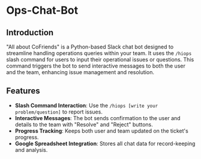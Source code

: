 # Ops-Chat-Bot

## Introduction
"All about CoFriends" is a Python-based Slack chat bot designed to streamline handling operations queries within your team. It uses the `/hiops` slash command for users to input their operational issues or questions. This command triggers the bot to send interactive messages to both the user and the team, enhancing issue management and resolution.

## Features
- **Slash Command Interaction**: Use the `/hiops [write your problem/question]` to report issues.
- **Interactive Messages**: The bot sends confirmation to the user and details to the team with "Resolve" and "Reject" buttons.
- **Progress Tracking**: Keeps both user and team updated on the ticket's progress.
- **Google Spreadsheet Integration**: Stores all chat data for record-keeping and analysis.
